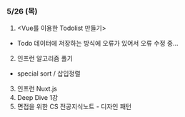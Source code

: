 ### 5/26 (목)

1. <Vue를 이용한 Todolist 만들기>
-   Todo 데이터에 저장하는 방식에 오류가 있어서 오류 수정 중...
2. 인프런 알고리즘 풀기
-   special sort / 삽입정렬
3. 인프런 Nuxt.js 
4. Deep Dive 1강
5. 면접을 위한 CS 전공지식노트 - 디자인 패턴
